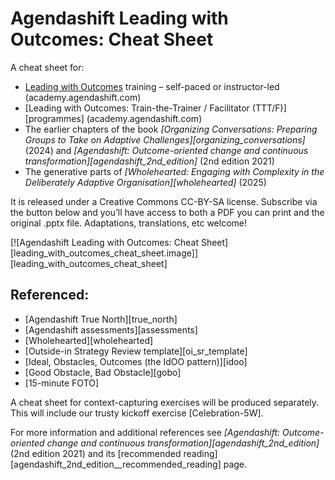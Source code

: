 # Agendashift Leading with Outcomes: Cheat Sheet

A cheat sheet for:

  * [Leading with Outcomes](/lwo) training – self-paced or instructor-led (academy.agendashift.com)
  * [Leading with Outcomes: Train-the-Trainer / Facilitator (TTT/F)][programmes] (academy.agendashift.com)
  * The earlier chapters of the book *[Organizing Conversations: Preparing Groups to Take on Adaptive Challenges][organizing_conversations]* (2024) and *[Agendashift: Outcome-oriented change and continuous transformation][agendashift_2nd_edition]* (2nd edition 2021)
  * The generative parts of *[Wholehearted: Engaging with Complexity in the Deliberately Adaptive Organisation][wholehearted]* (2025)

It is released under a Creative Commons CC-BY-SA license. Subscribe via the button below and you’ll have access to both a PDF you can print and the original .pptx file. Adaptations, translations, etc welcome!

[![Agendashift Leading with Outcomes: Cheat Sheet][leading_with_outcomes_cheat_sheet.image]][leading_with_outcomes_cheat_sheet]

## Referenced:

  * [Agendashift True North][true_north]
  * [Agendashift assessments][assessments]
  * [Wholehearted][wholehearted]
  * [Outside-in Strategy Review template][oi_sr_template]
  * [Ideal, Obstacles, Outcomes (the IdOO pattern)][idoo]
  * [Good Obstacle, Bad Obstacle][gobo]
  * [15-minute FOTO]

A cheat sheet for context-capturing exercises will be produced separately. This will include our trusty kickoff exercise [Celebration-5W].

For more information and additional references see *[Agendashift: Outcome-oriented change and continuous transformation][agendashift_2nd_edition]* (2nd edition 2021) and its [recommended reading][agendashift_2nd_edition__recommended_reading] page.
